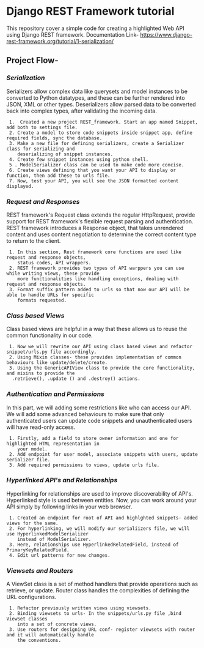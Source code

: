 # Django REST Framework tutorial 
This repository cover a simple code for creating a highlighted Web API using Django REST framework.
Documentation Link- https://www.django-rest-framework.org/tutorial/1-serialization/

## Project Flow-


### _Serialization_
Serializers allow complex data like querysets and model instances to be converted to Python datatypes, and these can be further rendered into JSON, XML or other types. Deserializers allow parsed data to be converted back into complex types, after validating the incoming data.

     1.  Created a new project REST_framework. Start an app named Snippet, add both to settings file. 
     2. Create a model to store code snippets inside snippet app, define required fields, sync the database.
     3. Make a new file for defining serializers, create a Serializer class for serializing and 
        deserializing of snippet instances.
     4. Create few snippet instances using python shell.
     5 . ModelSerializer class can be used to make code more concise.
     6. Create views defining that you want your API to display or function, then add these to urls file.
     7. Now, test your API, you will see the JSON formatted content displayed.


### _Request and Responses_
REST framework's Request class extends the regular HttpRequest, provide support for REST framework's flexible request parsing and authentication. REST framework introduces a Response object, that takes unrendered content and uses content negotiation to determine the correct content type to return to the client.

     1. In this section, Rest framework core functions are used like request and response objects, 
        status codes, API wrappers.
     2. REST framework provides two types of API warppers you can use while writing views, these provide 
        more functionalities like handling exceptions, dealing with request and response objects.
     3. Format suffix pattern added to urls so that now our API will be able to handle URLs for specific 
        formats requested.


### _Class based Views_
Class based views are helpful in a way that these allows us to reuse the common functionality in our code.

     1. Now we will rewrite our API using class based views and refactor snippet/urls.py file accordingly.
     2. Using Mixin classes- these provides implementation of common behaviours like update/delete/create.
     3. Using the GenericAPIView class to provide the core functionality, and mixins to provide the
      .retrieve(), .update () and .destroy() actions.


### _Authentication and Permissions_
In this part, we will adding some restrictions like who can access our API. We will add some advanced behaviours to make
sure that only authenticated users can update code snippets and unauthenticated users will have read-only access.

     1. Firstly, add a field to store owner information and one for highlighted HTML representation in 
        your model.
     2. Add endpoint for user model, associate snippets with users, update serializer file.
     3. Add required permissions to views, update urls file. 



### _Hyperlinked API's and Relationships_
Hyperlinking for relationships are used to improve discoverability of API's. Hyperlinked style is used between entities.
Now, you can work around your API simply by following links in your web browser.

     1. Created an endpoint for root of API and highlghted snippets- added views for the same.
     2. For hyperlinking, we will modify our serialiizers file, we will use HyperlinkedModelSerializer 
        instead of ModelSerializer.
     3. Here, relationships use HyperlinkedRelatedField, instead of PrimaryKeyRelatedField.
     4. Edit url patterns for new changes.

### _Viewsets and Routers_
 A ViewSet class is a set of method handlers that provide operations such as retrieve, or update. Router class handles the complexities of defining the URL configurations.

     1. Refactor previously written views using viewsets.
     2. Binding viewsets to urls- In the snippets/urls.py file ,bind ViewSet classes 
        into a set of concrete views.
     3. Use routers for designing URL conf- register viewsets with router and it will automatically handle 
        the conventions.
